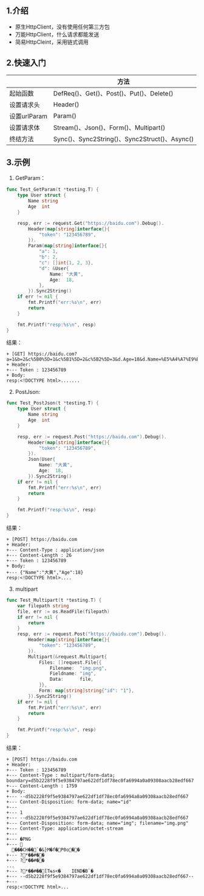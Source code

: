 ## 1.介绍

* 原生HttpClient，没有使用任何第三方包
* 万能HttpClient，什么请求都能发送
* 简易HttpCleint，采用链式调用

## 2.快速入门

|             | 方法                                          |
| ----------- | --------------------------------------------- |
| 起始函数    | DefReq()、Get()、Post()、Put()、Delete()      |
| 设置请求头  | Header()                                      |
| 设置urlParam | Param()                                       |
| 设置请求体  | Stream()、Json()、Form()、Multipart()         |
| 终结方法    | Sync()、Sync2String()、Sync2Struct()、Async() |

## 3.示例

1. GetParam：

```go
func Test_GetParam(t *testing.T) {
	type User struct {
		Name string
		Age  int
	}

	resp, err := request.Get("https://baidu.com").Debug().
		Header(map[string]interface{}{
			"token": "123456789",
		}).
		Param(map[string]interface{}{
			"a": 1,
			"b": 2,
			"c": []int{1, 2, 3},
			"d": &User{
				Name: "大黄",
				Age:  18,
			},
		}).Sync2String()
	if err != nil {
		fmt.Printf("err:%s\n", err)
		return
	}

	fmt.Printf("resp:%s\n", resp)
}
```

结果：

```plaintext
+ [GET] https://baidu.com?a=1&b=2&c%5B0%5D=1&c%5B1%5D=2&c%5B2%5D=3&d.Age=18&d.Name=%E5%A4%A7%E9%BB%84
+ Header:
+--- Token : 123456789
+ Body:
resp:<!DOCTYPE html>.......
```

2. PostJson:

```go
func Test_PostJson(t *testing.T) {
	type User struct {
		Name string
		Age  int
	}

	resp, err := request.Post("https://baidu.com").Debug().
		Header(map[string]interface{}{
			"token": "123456789",
		}).
		Json(User{
			Name: "大黄",
			Age:  18,
		}).Sync2String()
	if err != nil {
		fmt.Printf("err:%s\n", err)
		return
	}

	fmt.Printf("resp:%s\n", resp)
}
```

结果：

```plaintext
+ [POST] https://baidu.com
+ Header:
+--- Content-Type : application/json
+--- Content-Length : 26
+--- Token : 123456789
+ Body:
+--- {"Name":"大黄","Age":18}
resp:<!DOCTYPE html>....
```

3. multipart

```go
func Test_Multipart(t *testing.T) {
	var filepath string
	file, err := os.ReadFile(filepath)
	if err != nil {
		return
	}
	resp, err := request.Post("https://baidu.com").Debug().
		Header(map[string]interface{}{
			"token": "123456789",
		}).
		Multipart(&request.Multipart{
			Files: []request.File{{
				Filename:  "img.png",
				Fieldname: "img",
				Data:      file,
			}},
			Form: map[string]string{"id": "1"},
		}).Sync2String()
	if err != nil {
		fmt.Printf("err:%s\n", err)
		return
	}

	fmt.Printf("resp:%s\n", resp)
}
```

结果：
```plaintext
+ [POST] https://baidu.com
+ Header:
+--- Token : 123456789
+--- Content-Type : multipart/form-data; boundary=d5b2228f9f5e9384797ae622df1df78ec0fa6994a0a09308aacb28edf667
+--- Content-Length : 1759
+ Body:
+--- --d5b2228f9f5e9384797ae622df1df78ec0fa6994a0a09308aacb28edf667
+--- Content-Disposition: form-data; name="id"
+--- 
+--- 1
+--- --d5b2228f9f5e9384797ae622df1df78ec0fa6994a0a09308aacb28edf667
+--- Content-Disposition: form-data; name="img"; filename="img.png"
+--- Content-Type: application/octet-stream
+--- 
+--- �PNG
+--- 
  ���CH��`�&}M�f�P0o��
+--- ?*��#��
+--- ?*��#��
...
+--- ?*��#��[Tњs<�    IEND�B`�
+--- --d5b2228f9f5e9384797ae622df1df78ec0fa6994a0a09308aacb28edf667--
+--- 
resp:<!DOCTYPE html>...
```

